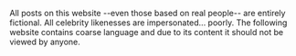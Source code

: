 All posts on this website --even those based on real people-- are entirely fictional. All celebrity likenesses are impersonated... poorly. The following website contains coarse language and due to its content it should not be viewed by anyone.
